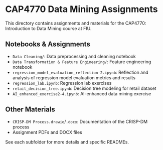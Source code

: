 # CAP4770 Data Mining Assignments

This directory contains assignments and materials for the CAP4770: Introduction to Data Mining course at FIU.

## Notebooks & Assignments
- `Data Cleaning/`: Data preprocessing and cleaning notebook
- `Data Transformation & Feature Engineering/`: Feature engineering notebook
- `regression_model_evaluation_reflection-2.ipynb`: Reflection and analysis of regression model evaluation metrics and results
- `regression_lab.ipynb`: Regression lab exercises
- `retail_decision_tree.ipynb`: Decision tree modeling for retail dataset
- `AI_enhanced_exercise2-4.ipynb`: AI-enhanced data mining exercise

## Other Materials
- `CRISP-DM Process.drawio`/`.docx`: Documentation of the CRISP-DM process
- Assignment PDFs and DOCX files

See each subfolder for more details and specific READMEs. 